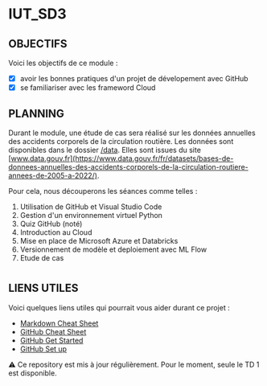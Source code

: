 # IUT_SD3

## OBJECTIFS

Voici les objectifs de ce module :
- [x] avoir les bonnes pratiques d'un projet de dévelopement avec GitHub 
- [x] se familiariser avec les frameword Cloud

## PLANNING

Durant le module, une étude de cas sera réalisé sur les données annuelles des accidents corporels de la circulation routière. Les données sont disponibles dans le dossier [/data](https://github.com/asardell/IUT_SD3/data). Elles sont issues du site [www.data.gouv.fr](https://www.data.gouv.fr/fr/datasets/bases-de-donnees-annuelles-des-accidents-corporels-de-la-circulation-routiere-annees-de-2005-a-2022/).

Pour cela, nous découperons les séances comme telles : 

1. Utilisation de GitHub et Visual Studio Code
2. Gestion d'un environnement virtuel Python
3. Quiz GitHub (noté)
4. Introduction au Cloud
5. Mise en place de Microsoft Azure et Databricks
6. Versionnement de modèle et deploiement avec ML Flow
7. Etude de cas

#
## LIENS UTILES

Voici quelques liens utiles qui pourrait vous aider durant ce projet :

- [Markdown Cheat Sheet](https://www.markdownguide.org/cheat-sheet/)
- [GitHub Cheat Sheet](https://training.github.com/downloads/fr/github-git-cheat-sheet.pdf)
- [GitHub Get Started](https://docs.github.com/fr/get-started/quickstart/hello-world)
- [GitHub Set up](https://docs.github.com/fr/get-started/quickstart/set-up-git)

:warning: Ce repository est mis à jour régulièrement. Pour le moment, seule le TD 1 est disponible.